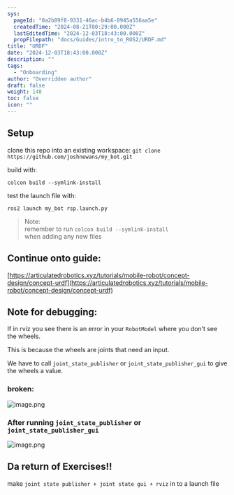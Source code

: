 ```yaml
---
sys:
  pageId: "0a2b09f8-9331-46ac-b4b6-0945a556aa5e"
  createdTime: "2024-08-21T00:29:00.000Z"
  lastEditedTime: "2024-12-03T18:43:00.000Z"
  propFilepath: "docs/Guides/intro_to_ROS2/URDF.md"
title: "URDF"
date: "2024-12-03T18:43:00.000Z"
description: ""
tags:
  - "Onboarding"
author: "Overridden author"
draft: false
weight: 148
toc: false
icon: ""
---
```


## Setup

clone this repo into an existing workspace:
`git clone https://github.com/joshnewans/my_bot.git`

build with:

`colcon build --symlink-install`

test the launch file with:

`ros2 launch my_bot rsp.launch.py`

> Note:  
> remember to run `colcon build --symlink-install`  
> when adding any new files

## Continue onto guide:

[https://articulatedrobotics.xyz/tutorials/mobile-robot/concept-design/concept-urdf](https://articulatedrobotics.xyz/tutorials/mobile-robot/concept-design/concept-urdf)

## Note for debugging:

If in rviz you see there is an error in your `RobotModel` where you don’t see the wheels.

This is because the wheels are joints that need an input. 

We have to call `joint_state_publisher` or `joint_state_publisher_gui` to give the wheels a value.

### broken:

![image.png](https://prod-files-secure.s3.us-west-2.amazonaws.com/d518164a-d88e-44d1-a4ee-3adb3bd8bce0/96a1d089-1f17-4dbf-8563-f2aef56a4d37/image.png?X-Amz-Algorithm=AWS4-HMAC-SHA256&X-Amz-Content-Sha256=UNSIGNED-PAYLOAD&X-Amz-Credential=ASIAZI2LB466QCEJHUBS%2F20250207%2Fus-west-2%2Fs3%2Faws4_request&X-Amz-Date=20250207T061113Z&X-Amz-Expires=3600&X-Amz-Security-Token=IQoJb3JpZ2luX2VjEFYaCXVzLXdlc3QtMiJGMEQCIFIepKp8CTQyDvEzKI%2B%2FiZkRg74TWsICr7ZpCHWrWnwgAiB4TlgqOFYG1150pEE83vP0C5XECjXIrEEoZmYV3RH45yr%2FAwhvEAAaDDYzNzQyMzE4MzgwNSIMNnD1Zu23%2Fqra1rfjKtwDk6b5rpsu3%2BOs%2FixeOmFuncuNaBh2OM4xW%2F4IOsJ2eZ5Vfygyp4zaoRRNwFq6MTUJfodFqvrkp7ePpTGZY7LE1Wb9bG6ck60nBfwAiBG6rSB3jpt5YZECf7H1psGVlSuGQkU67eWIdjkvpLxRWhSmTj0gyYDni57qoEdK9a6SDSmfJx2MKlvyisnENJ7t%2FbOo%2B0Pm7lFnksCoHNlMtlhk6wq9Pvz3yjOGMuKYSNr2oEQAv905IjSswD5MSxu%2FmPrFL8pQSZqyeFyS2dwTPctX56WqxxnJQ2q%2Bsb4sgdG0V9mN62h3sx9UDRB%2BiGmY7ruVXxpmekAz3sRBdB2ECtSOyExDQVowQ%2Fv3rjtbqTGWdoVXA5TPeTHuAT%2BUm0Vl341z6jIQxqWFU1VVIVelok5vQnmGQnZVLX0rqDW7tD4TnmXtITGeje5x9teUgvHG7e6rsDAKf9ueQs6iBBY6DQpcMxttySUCUkv5kJKSibNprFc1bNwW4mqjsqUvsZxKQymueffV5cn864zo63jyQPcZqhRCzEk5B2kbQqkq%2FlESIBw2SwGGSJsrF2MoAK8RzOGkP6nJXJjthM4D%2FQDd8VntnCcmgk3kqZruCmTpgza9agp4cQxEDsR1k5jrVuMwksGWvQY6pgGpevbrxjvRzp%2Fhq6NFHrySvWuRIx6j1SQV4g40zvV62lp3EG%2F8OAEZKqbRceOlXPlIS%2FMrn6eB%2Bf0ujNwY5dfcQmXc%2FZq1KYWsL1MZI%2FiQQljjyXGvWo9NwYLJXMv46WEA9jtpQeT98oZg0U53tHXc5UqAH3Y05UmNZI%2BFOhprtZ1KF%2BJbH2N2oKdUMPZtrh9vkEQStfq2qiI6KDUtCDeCO9nt1JE%2F&X-Amz-Signature=a4db52d6444085f4b3e68e9737b485525a82e633ebcdce7b314e49d651d2d1d1&X-Amz-SignedHeaders=host&x-id=GetObject)

### After running `joint_state_publisher` or `joint_state_publisher_gui`

![image.png](https://prod-files-secure.s3.us-west-2.amazonaws.com/d518164a-d88e-44d1-a4ee-3adb3bd8bce0/130c99c7-1b0b-4031-9953-844fc3950ff4/image.png?X-Amz-Algorithm=AWS4-HMAC-SHA256&X-Amz-Content-Sha256=UNSIGNED-PAYLOAD&X-Amz-Credential=ASIAZI2LB466QCEJHUBS%2F20250207%2Fus-west-2%2Fs3%2Faws4_request&X-Amz-Date=20250207T061113Z&X-Amz-Expires=3600&X-Amz-Security-Token=IQoJb3JpZ2luX2VjEFYaCXVzLXdlc3QtMiJGMEQCIFIepKp8CTQyDvEzKI%2B%2FiZkRg74TWsICr7ZpCHWrWnwgAiB4TlgqOFYG1150pEE83vP0C5XECjXIrEEoZmYV3RH45yr%2FAwhvEAAaDDYzNzQyMzE4MzgwNSIMNnD1Zu23%2Fqra1rfjKtwDk6b5rpsu3%2BOs%2FixeOmFuncuNaBh2OM4xW%2F4IOsJ2eZ5Vfygyp4zaoRRNwFq6MTUJfodFqvrkp7ePpTGZY7LE1Wb9bG6ck60nBfwAiBG6rSB3jpt5YZECf7H1psGVlSuGQkU67eWIdjkvpLxRWhSmTj0gyYDni57qoEdK9a6SDSmfJx2MKlvyisnENJ7t%2FbOo%2B0Pm7lFnksCoHNlMtlhk6wq9Pvz3yjOGMuKYSNr2oEQAv905IjSswD5MSxu%2FmPrFL8pQSZqyeFyS2dwTPctX56WqxxnJQ2q%2Bsb4sgdG0V9mN62h3sx9UDRB%2BiGmY7ruVXxpmekAz3sRBdB2ECtSOyExDQVowQ%2Fv3rjtbqTGWdoVXA5TPeTHuAT%2BUm0Vl341z6jIQxqWFU1VVIVelok5vQnmGQnZVLX0rqDW7tD4TnmXtITGeje5x9teUgvHG7e6rsDAKf9ueQs6iBBY6DQpcMxttySUCUkv5kJKSibNprFc1bNwW4mqjsqUvsZxKQymueffV5cn864zo63jyQPcZqhRCzEk5B2kbQqkq%2FlESIBw2SwGGSJsrF2MoAK8RzOGkP6nJXJjthM4D%2FQDd8VntnCcmgk3kqZruCmTpgza9agp4cQxEDsR1k5jrVuMwksGWvQY6pgGpevbrxjvRzp%2Fhq6NFHrySvWuRIx6j1SQV4g40zvV62lp3EG%2F8OAEZKqbRceOlXPlIS%2FMrn6eB%2Bf0ujNwY5dfcQmXc%2FZq1KYWsL1MZI%2FiQQljjyXGvWo9NwYLJXMv46WEA9jtpQeT98oZg0U53tHXc5UqAH3Y05UmNZI%2BFOhprtZ1KF%2BJbH2N2oKdUMPZtrh9vkEQStfq2qiI6KDUtCDeCO9nt1JE%2F&X-Amz-Signature=c09efd79228fcbd0f724818eb9b8ba30aede36a3f98207fec78e4c54388d070d&X-Amz-SignedHeaders=host&x-id=GetObject)

## Da return of Exercises!!

make `joint state publisher + joint state gui + rviz` in to a launch file
